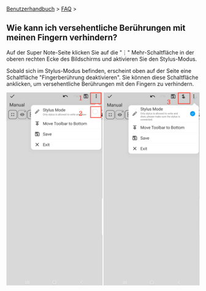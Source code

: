 [Benutzerhandbuch](/dragonnest/drawnote/manual/en) > [FAQ](/dragonnest/drawnote/manual/en/q_a) >

Wie kann ich versehentliche Berührungen mit meinen Fingern verhindern?
---
Auf der Super Note-Seite klicken Sie auf die "⋮" Mehr-Schaltfläche in der oberen rechten Ecke des Bildschirms und aktivieren Sie den Stylus-Modus.

Sobald sich im Stylus-Modus befinden, erscheint oben auf der Seite eine Schaltfläche "Fingerberührung deaktivieren". Sie können diese Schaltfläche anklicken, um versehentliche Berührungen mit den Fingern zu verhindern.

![Stylus-Modus](imgs/mistouch.png)